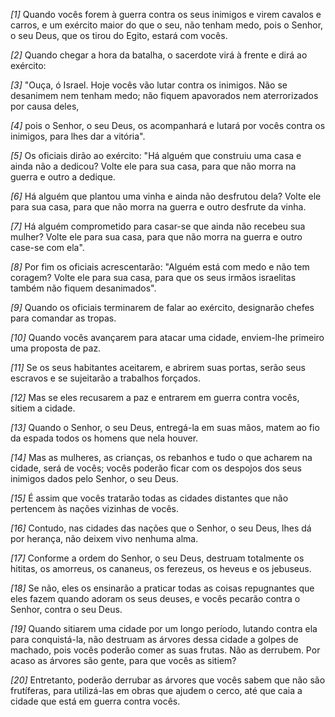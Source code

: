 *[1]* Quando vocês forem à guerra contra os seus inimigos e virem cavalos e carros, e um exército maior do que o seu, não tenham medo, pois o Senhor, o seu Deus, que os tirou do Egito, estará com vocês.

*[2]* Quando chegar a hora da batalha, o sacerdote virá à frente e dirá ao exército:

*[3]* "Ouça, ó Israel. Hoje vocês vão lutar contra os inimigos. Não se desanimem nem tenham medo; não fiquem apavorados nem aterrorizados por causa deles,

*[4]* pois o Senhor, o seu Deus, os acompanhará e lutará por vocês contra os inimigos, para lhes dar a vitória".

*[5]* Os oficiais dirão ao exército: "Há alguém que construiu uma casa e ainda não a dedicou? Volte ele para sua casa, para que não morra na guerra e outro a dedique.

*[6]* Há alguém que plantou uma vinha e ainda não desfrutou dela? Volte ele para sua casa, para que não morra na guerra e outro desfrute da vinha.

*[7]* Há alguém comprometido para casar-se que ainda não recebeu sua mulher? Volte ele para sua casa, para que não morra na guerra e outro case-se com ela".

*[8]* Por fim os oficiais acrescentarão: "Alguém está com medo e não tem coragem? Volte ele para sua casa, para que os seus irmãos israelitas também não fiquem desanimados".

*[9]* Quando os oficiais terminarem de falar ao exército, designarão chefes para comandar as tropas.

*[10]* Quando vocês avançarem para atacar uma cidade, enviem-lhe primeiro uma proposta de paz.

*[11]* Se os seus habitantes aceitarem, e abrirem suas portas, serão seus escravos e se sujeitarão a trabalhos forçados.

*[12]* Mas se eles recusarem a paz e entrarem em guerra contra vocês, sitiem a cidade.

*[13]* Quando o Senhor, o seu Deus, entregá-la em suas mãos, matem ao fio da espada todos os homens que nela houver.

*[14]* Mas as mulheres, as crianças, os rebanhos e tudo o que acharem na cidade, será de vocês; vocês poderão ficar com os despojos dos seus inimigos dados pelo Senhor, o seu Deus.

*[15]* É assim que vocês tratarão todas as cidades distantes que não pertencem às nações vizinhas de vocês.

*[16]* Contudo, nas cidades das nações que o Senhor, o seu Deus, lhes dá por herança, não deixem vivo nenhuma alma.

*[17]* Conforme a ordem do Senhor, o seu Deus, destruam totalmente os hititas, os amorreus, os cananeus, os ferezeus, os heveus e os jebuseus.

*[18]* Se não, eles os ensinarão a praticar todas as coisas repugnantes que eles fazem quando adoram os seus deuses, e vocês pecarão contra o Senhor, contra o seu Deus.

*[19]* Quando sitiarem uma cidade por um longo período, lutando contra ela para conquistá-la, não destruam as árvores dessa cidade a golpes de machado, pois vocês poderão comer as suas frutas. Não as derrubem. Por acaso as árvores são gente, para que vocês as sitiem?

*[20]* Entretanto, poderão derrubar as árvores que vocês sabem que não são frutíferas, para utilizá-las em obras que ajudem o cerco, até que caia a cidade que está em guerra contra vocês.

